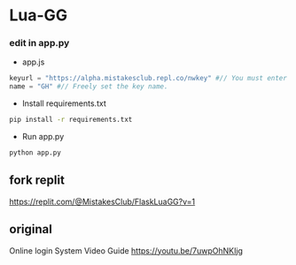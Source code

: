 # Lua-GG

### edit in app.py
* app.js
```py
keyurl = "https://alpha.mistakesclub.repl.co/nwkey" #// You must enter your own url followed by /nwkey
name = "GH" #// Freely set the key name.
```
* Install requirements.txt
```sh
pip install -r requirements.txt
```
* Run app.py
```sh
python app.py
```
## fork replit
https://replit.com/@MistakesClub/FlaskLuaGG?v=1
## original
Online login System
Video Guide
https://youtu.be/7uwpOhNKIjg
